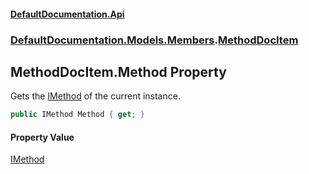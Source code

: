 #### [DefaultDocumentation.Api](index.md 'index')
### [DefaultDocumentation.Models.Members](index.md#DefaultDocumentation.Models.Members 'DefaultDocumentation.Models.Members').[MethodDocItem](MethodDocItem.md 'DefaultDocumentation.Models.Members.MethodDocItem')

## MethodDocItem.Method Property

Gets the [IMethod](https://github.com/icsharpcode/ILSpy 'ICSharpCode.Decompiler.TypeSystem.IMethod') of the current instance.

```csharp
public IMethod Method { get; }
```

#### Property Value
[IMethod](https://github.com/icsharpcode/ILSpy 'ICSharpCode.Decompiler.TypeSystem.IMethod')